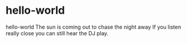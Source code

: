 # hello-world
hello-world
The sun is coming out to chase the night away
If you listen really close you can still hear the DJ play.

